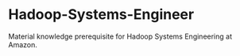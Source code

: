 # Hadoop-Systems-Engineer
Material knowledge prerequisite for Hadoop Systems Engineering at Amazon.
